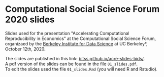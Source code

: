 # Computational Social Science Forum 2020 slides

Slides used for the presentation "Accelerating Computational Reproducibility in Economics" at the Computational Social Science Forum, organizaed by the [Berkeley Institute for Data Science](https://bids.berkeley.edu/research/computational-social-science-forum) at UC Berkeley*, October 12th, 2020.  

The slides are published in this link: [bitss.github.io/acre-slides-bids/](https://bitss.github.io/ACRE-slides-bids/).   
A pdf version of the slides can be found in the file `01_slides.pdf`.  
To edit the slides used the file `01_slides.Rmd` (you will need R and Rstudio).   
